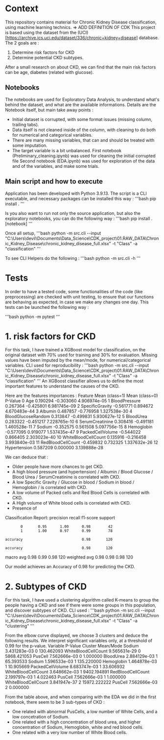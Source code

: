 # Context
This repository contains material for Chronic Kidney Disease classification, using machine learning technics.
=> ADD DEFINITION OF CDK
This project is based using the dataset from the (UCI)[https://archive.ics.uci.edu/dataset/336/chronic+kidney+disease] database.
The 2 goals are :
1. Determine risk factors for CKD
2. Determine potential CKD subtypes.

After a small research on about CKD, we can find that the main risk factors can be age, diabetes (related with glucose).


## Notebooks
The notebooks are used for Exploratory Data Analysis, to understand what's behind the dataset, and what are the available informations.
Details are the Notebook itself, but main take away points :
- Initial dataset is corrupted, with some format issues (missing column, trailing tabs).
- Data itself is not cleaned inside of the column, with cleaning to do both for numerical and categorical variables.
- There are many missing variables, that can and should be treated with some imputation.
- The target variable is a bit unbalanced.
First notebook (Preliminary_cleaning.ipynb) was used for cleaning the initial corrupted file
Second notebook (EDA.ipynb) was used for exploration of the data and of the variables, and make some trials.

## Main script and how to execute
Application has been developed with Python 3.9.13.
The script is a CLI executable, and necessary packages can be installed this way :
'''bash
pip install .
'''

Is you also want to run not only the source application, but also the exploratory notebooks, you can do the following way :
'''bash
pip install .[notebook]
'''


Once all setup,
'''bash
python -m src.cli --input "C:\Users\devil\Documents\Data_Science\CDK_project\01.RAW_DATA\Chronic_Kidney_Disease\chronic_kidney_disease_full.xlsx" -t "Class" -a "classification"
'''

To see CLI Helpers do the following :
'''bash
python -m src.cli -h
'''

# Tests
In order to have a tested code, some functionalities of the code (like preprocessing) are checked with unit testing, to ensure that our functions are behaving as expected, in case we make any changes one day.
This tests can be launched the following way :

'''bash
python -m pytest
'''

# 1. risk factors for CKD 
For this task, I have trained a XGBoost model for classification, on the original dataset with 70% used for training and 30% for evaluation. MIssing values have been imputed by the mean/mode, for numerical/categorical variables.
CLI used for reproducibility :
'''bash
python -m src.cli --input "C:\Users\devil\Documents\Data_Science\CDK_project\01.RAW_DATA\Chronic_Kidney_Disease\chronic_kidney_disease_full.xlsx" -t "Class" -a "classification"
'''
An XGBoost classifier allows us to define the most important features to understand the causes of the CKD.



Here are the features importances :
                Feature  Mean (class=1)  Mean (class=0)       P-Value
0                   Age        0.190294       -0.303060  4.906974e-05
1         BloodPressure        0.267364       -0.425801  6.981745e-09
2       SpecificGravity       -0.561771        0.894672  4.670483e-44
3               Albumin        0.487857       -0.776958  1.327538e-30
4    BloodGlucoseRandom        0.313847       -0.499831  5.930627e-12
5             BloodUrea        0.283322       -0.451217  7.228765e-10
6       SerumCreatinine        0.308416       -0.491181  1.460528e-11
7                Sodium       -0.352575        0.561508  5.097756e-15
8            Hemoglobin       -0.577095        0.919077  1.537435e-47
9      PackedCellVolume       -0.544022        0.866405  2.303023e-40
10  WhiteBloodCellCount        0.135916       -0.216458  3.993840e-03
11    RedBloodCellCount       -0.459832        0.732325  1.337632e-26
12         Hypertension        0.587209        0.000000  3.139888e-28


We can deduce that :
- Older people have more chances to get CKD.
- A high blood pressure (and hypertension) / Albumin / Blood Glucose / Blood Urea / SerumCreatinine  is correlated with CKD.
- A low Specific Gravity / Glucose in blood / Sodium in blood / Hemoglobin / is correlated with CKD.
- A low volume of Packed cells and Red Blood Cells is correlated with CKD.
- A High volume of White blood cells is correlated with CKD.
- Presence of 



Classification Report:
              precision    recall  f1-score   support

           0       0.95      1.00      0.98        42
           1       1.00      0.97      0.99        78

    accuracy                           0.98       120

    accuracy                           0.98       120
   macro avg       0.98      0.99      0.98       120
weighted avg       0.98      0.98      0.98       120

Our model achieves an Accuracy of 0.98 for predicting the CKD.


# 2. Subtypes of CKD
For this task, I have used a clustering algorithm called K-means to group the people having a CKD and see if there were some groups in this population, and discover subtypes of CKD.
CLI used :
'''bash
python -m src.cli --input "C:\Users\devil\Documents\Data_Science\CDK_project\01.RAW_DATA\Chronic_Kidney_Disease\chronic_kidney_disease_full.xlsx" -t "Class" -a "clustering"
'''

From the elbow curve displayed, we choose 3 clusters and deduce the following results. We interpret significant variables only, at a threshold of 0.99 for the p-value.
               Variable       P-Value Cluster     Mean/Mode
                Sodium  3.431283e-03       0    130.462093
   WhiteBloodCellCount  9.565631e-29       0   5868.421053
               PusCell  7.562666e-03       0      1.000000
             BloodUrea  2.884129e-03       1     65.393533
                Sodium  1.596533e-03       1    135.220000
            Hemoglobin  1.464878e-03       1     10.905669
      PackedCellVolume  8.683747e-03       1     33.606932
   WhiteBloodCellCount  3.648662e-03       1   9402.194891
     RedBloodCellCount  2.199797e-03       1      4.022463
               PusCell  7.562666e-03       1      1.000000
   WhiteBloodCellCount  3.841947e-37       2  15972.222222
               PusCell  7.562666e-03       2      0.000000

From the table above, and when comparing with the EDA we did in the first notebook, there seem to be 3 sub-types of CKD :

- One related with abnormal PusCells, a low number of White Cells, and a low concetration of Sodium.
- One related with a high concentration of blood urea, and higher concentration of Sodium, Hemoglobin, white and red blood cells.
- One related with a very low number of White Blood cells.

